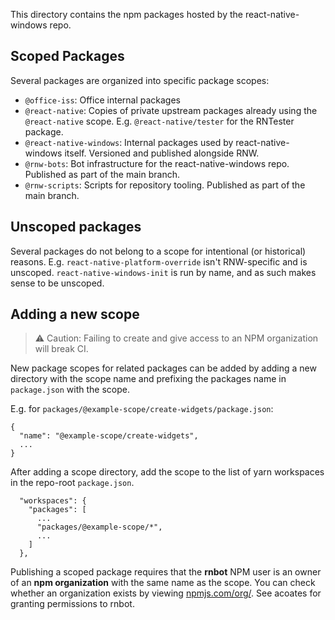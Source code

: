 This directory contains the npm packages hosted by the react-native-windows repo. 

## Scoped Packages

Several packages are organized into specific package scopes:

- `@office-iss`: Office internal packages
- `@react-native`: Copies of private upstream packages already using the `@react-native` scope. E.g. `@react-native/tester` for the RNTester package.
- `@react-native-windows`: Internal packages used by react-native-windows itself. Versioned and published alongside RNW.
- `@rnw-bots`: Bot infrastructure for the react-native-windows repo. Published as part of the main branch.
- `@rnw-scripts`: Scripts for repository tooling. Published as part of the main branch.

## Unscoped packages

Several packages do not belong to a scope for intentional (or historical) reasons. E.g. `react-native-platform-override` isn't RNW-specific and
is unscoped. `react-native-windows-init` is run by name, and as such makes sense to be unscoped.

## Adding a new scope

> ⚠ Caution: Failing to create and give access to an NPM organization will break CI.

New package scopes for related packages can be added by adding a new directory with the scope name and prefixing the
packages name in `package.json` with the scope.

E.g. for `packages/@example-scope/create-widgets/package.json`:
```jsonc
{
  "name": "@example-scope/create-widgets",
  ...
}
```

After adding a scope directory, add the scope to the list of yarn workspaces in the repo-root `package.json`.
```jsonc
  "workspaces": {
    "packages": [
      ...
      "packages/@example-scope/*",
      ...
    ]
  },
```

Publishing a scoped package requires that the **rnbot** NPM user is an owner of an **npm organization** with the
same name as the scope. You can check whether an organization exists by viewing [npmjs.com/org/<scope>](https://www.npmjs.com/org/rnw-scripts).
See acoates for granting permissions to rnbot.
